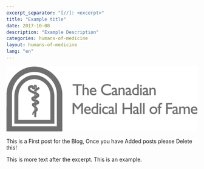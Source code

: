 ```yaml
---
excerpt_separator: "[//]: <excerpt>"
title: "Example title"
date: 2017-10-08
description: "Example Description"
categories: humans-of-medicine
layout: humans-of-medicine
lang: "en"
---
```


<img class="right" src="/images/news-images/CMHF.png">

This is a First post for the Blog, Once you have Added posts please Delete this!

[//]: <excerpt>

This is more text after the excerpt. This is an example.